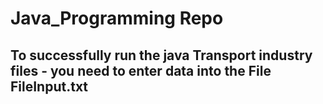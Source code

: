 # Java_Programming Repo

## To successfully run the java Transport industry files - you need to enter data into the File FileInput.txt
